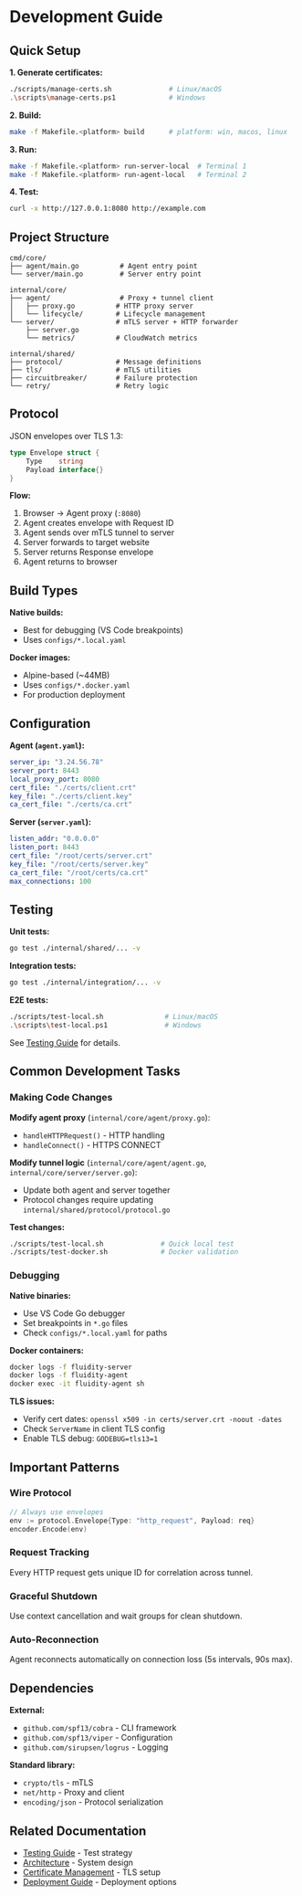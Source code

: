 # Development Guide

## Quick Setup

**1. Generate certificates:**
```bash
./scripts/manage-certs.sh              # Linux/macOS
.\scripts\manage-certs.ps1             # Windows
```

**2. Build:**
```bash
make -f Makefile.<platform> build      # platform: win, macos, linux
```

**3. Run:**
```bash
make -f Makefile.<platform> run-server-local  # Terminal 1
make -f Makefile.<platform> run-agent-local   # Terminal 2
```

**4. Test:**
```bash
curl -x http://127.0.0.1:8080 http://example.com
```

## Project Structure

```
cmd/core/
├── agent/main.go          # Agent entry point
└── server/main.go         # Server entry point

internal/core/
├── agent/                 # Proxy + tunnel client
│   ├── proxy.go          # HTTP proxy server
│   └── lifecycle/        # Lifecycle management
└── server/               # mTLS server + HTTP forwarder
    ├── server.go
    └── metrics/          # CloudWatch metrics

internal/shared/
├── protocol/             # Message definitions
├── tls/                  # mTLS utilities
├── circuitbreaker/       # Failure protection
└── retry/                # Retry logic
```

## Protocol

JSON envelopes over TLS 1.3:

```go
type Envelope struct {
    Type    string
    Payload interface{}
}
```

**Flow:**
1. Browser → Agent proxy (`:8080`)
2. Agent creates envelope with Request ID
3. Agent sends over mTLS tunnel to server
4. Server forwards to target website
5. Server returns Response envelope
6. Agent returns to browser

## Build Types

**Native builds:**
- Best for debugging (VS Code breakpoints)
- Uses `configs/*.local.yaml`

**Docker images:**
- Alpine-based (~44MB)
- Uses `configs/*.docker.yaml`
- For production deployment

## Configuration

**Agent (`agent.yaml`):**
```yaml
server_ip: "3.24.56.78"
server_port: 8443
local_proxy_port: 8080
cert_file: "./certs/client.crt"
key_file: "./certs/client.key"
ca_cert_file: "./certs/ca.crt"
```

**Server (`server.yaml`):**
```yaml
listen_addr: "0.0.0.0"
listen_port: 8443
cert_file: "/root/certs/server.crt"
key_file: "/root/certs/server.key"
ca_cert_file: "/root/certs/ca.crt"
max_connections: 100
```

## Testing

**Unit tests:**
```bash
go test ./internal/shared/... -v
```

**Integration tests:**
```bash
go test ./internal/integration/... -v
```

**E2E tests:**
```bash
./scripts/test-local.sh               # Linux/macOS
.\scripts\test-local.ps1              # Windows
```

See [Testing Guide](testing.md) for details.

## Common Development Tasks

### Making Code Changes

**Modify agent proxy** (`internal/core/agent/proxy.go`):
- `handleHTTPRequest()` - HTTP handling
- `handleConnect()` - HTTPS CONNECT

**Modify tunnel logic** (`internal/core/agent/agent.go`, `internal/core/server/server.go`):
- Update both agent and server together
- Protocol changes require updating `internal/shared/protocol/protocol.go`

**Test changes:**
```bash
./scripts/test-local.sh              # Quick local test
./scripts/test-docker.sh             # Docker validation
```

### Debugging

**Native binaries:**
- Use VS Code Go debugger
- Set breakpoints in `*.go` files
- Check `configs/*.local.yaml` for paths

**Docker containers:**
```bash
docker logs -f fluidity-server
docker logs -f fluidity-agent
docker exec -it fluidity-agent sh
```

**TLS issues:**
- Verify cert dates: `openssl x509 -in certs/server.crt -noout -dates`
- Check `ServerName` in client TLS config
- Enable TLS debug: `GODEBUG=tls13=1`

## Important Patterns

### Wire Protocol
```go
// Always use envelopes
env := protocol.Envelope{Type: "http_request", Payload: req}
encoder.Encode(env)
```

### Request Tracking
Every HTTP request gets unique ID for correlation across tunnel.

### Graceful Shutdown
Use context cancellation and wait groups for clean shutdown.

### Auto-Reconnection
Agent reconnects automatically on connection loss (5s intervals, 90s max).

## Dependencies

**External:**
- `github.com/spf13/cobra` - CLI framework
- `github.com/spf13/viper` - Configuration
- `github.com/sirupsen/logrus` - Logging

**Standard library:**
- `crypto/tls` - mTLS
- `net/http` - Proxy and client
- `encoding/json` - Protocol serialization

## Related Documentation

- [Testing Guide](testing.md) - Test strategy
- [Architecture](architecture.md) - System design
- [Certificate Management](certificate-management.md) - TLS setup
- [Deployment Guide](deployment.md) - Deployment options
